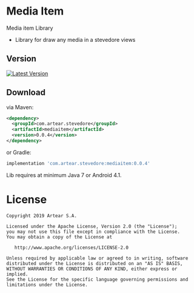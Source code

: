 # Media Item
Media item Library

- Library for draw any media in a stevedore views

Version 
--------

[![Latest Version](https://api.bintray.com/packages/artearmobile/Android/Media-Item/images/download.svg)](https://bintray.com/artearmobile/Android/Media-Item/_latestVersion)


Download
--------
via Maven:
```xml
<dependency>
  <groupId>com.artear.stevedore</groupId>
  <artifactId>mediaitem</artifactId>
  <version>0.0.4</version>
</dependency>
```
or Gradle:
```groovy
implementation 'com.artear.stevedore:mediaitem:0.0.4'
```
Lib requires at minimum Java 7 or Android 4.1.

License
=======

    Copyright 2019 Artear S.A.

    Licensed under the Apache License, Version 2.0 (the "License");
    you may not use this file except in compliance with the License.
    You may obtain a copy of the License at

       http://www.apache.org/licenses/LICENSE-2.0

    Unless required by applicable law or agreed to in writing, software
    distributed under the License is distributed on an "AS IS" BASIS,
    WITHOUT WARRANTIES OR CONDITIONS OF ANY KIND, either express or implied.
    See the License for the specific language governing permissions and
    limitations under the License.

